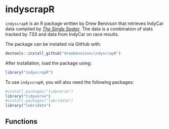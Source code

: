 # indyscrapR
`indyscrapR` is an R package written by Drew Bennison that retrieves IndyCar data complied by [*The Single Seater*](https://thesingleseater.com/). The data is a combination of stats tracked by *TSS* and data from IndyCar on race results. 

The package can be installed via GitHub with:
``` R
devtools::install_github("drewbennison/indyscrapR")
```
After installation, load the package using:
``` R
library("indyscrapR")
```
To use `indyscrapR`, you will also need the following packages:
``` R
#install.packages("tidyverse")
library("tidyverse")
#install.packages("lubridate")
library("lubridate")
```
## Functions
